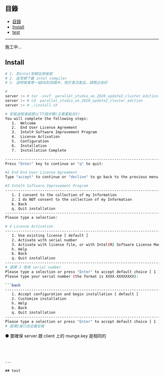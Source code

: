 ## 目錄
* [目錄](#目錄)
* [Install](#Install)
* [test](#test)
---

施工中...

## Install
```bash
# 1. 到intel官網註冊帳號
# 2. 由官網下載 intel compiler
# 3. 這時候會寄一組SN到信箱中，用於激活產品，請務必收好

# 
server :~ # tar -zxvf  parallel_studio_xe_2020_update2_cluster_edition.tgz
server :~ # cd  parallel_studio_xe_2020_update2_cluster_edition
server :~ # ./install.sh

# 安裝過程會經歷以下7個步驟(主要重點在5)
You will complete the following steps:
   1.  Welcome
   2.  End User License Agreement
   3.  Intel® Software Improvement Program
   4.  License Activation
   5.  Configuration
   6.  Installation
   7.  Installation Complete

--------------------------------------------------------------------------------
Press "Enter" key to continue or "q" to quit:
```

```bash
#2 End End User License Agreement
Type "accept" to continue or "decline" to go back to the previous menu:accept
```

```bash
#3 Intel® Software Improvement Program
--------------------------------------------------------------------------------
   1. I consent to the collection of my Information
   2. I do NOT consent to the collection of my Information
   b. Back
   q. Quit installation
--------------------------------------------------------------------------------
Please type a selection:
```

```bash
# 4 License Activation
--------------------------------------------------------------------------------
   1. Use existing license [ default ]
   2. Activate with serial number
   3. Activate with license file, or with Intel(R) Software License Manager
   h. Help
   b. Back
   q. Quit installation
--------------------------------------------------------------------------------
# 選擇 2 使用 serial number 
Please type a selection or press "Enter" to accept default choice [ 1 ]:2
Please type your serial number (the format is XXXX-XXXXXXXX):

```bash
--------------------------------------------------------------------------------
   1. Accept configuration and begin installation [ default ]
   2. Customize installation
   h. Help
   b. Back
   q. Quit installation
--------------------------------------------------------------------------------
Please type a selection or press "Enter" to accept default choice [ 1 ]:2
# 選擇2進行自定義安裝
```
● 要確保 server 跟 client 上的 munge.key 是相同的
```




---

## test

